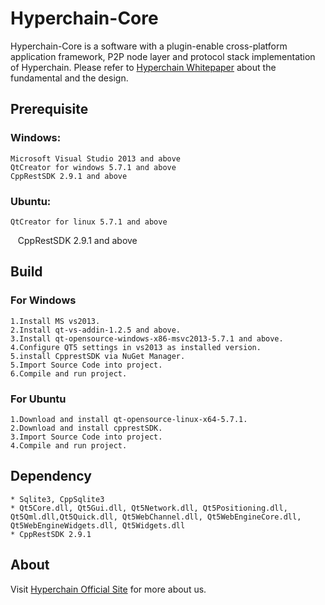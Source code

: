 # Hyperchain-Core
Hyperchain-Core is a software with a plugin-enable cross-platform application framework, P2P node layer and protocol stack implementation of Hyperchain. Please refer to [Hyperchain Whitepaper](http://www.hyperchain.net/blog/archives/311) about the fundamental and the design.

## Prerequisite 
### Windows: 
    Microsoft Visual Studio 2013 and above 
    QtCreator for windows 5.7.1 and above
    CppRestSDK 2.9.1 and above
### Ubuntu:
    QtCreator for linux 5.7.1 and above
    CppRestSDK 2.9.1 and above

## Build
### For Windows
    1.Install MS vs2013.
    2.Install qt-vs-addin-1.2.5 and above. 
    3.Install qt-opensource-windows-x86-msvc2013-5.7.1 and above.
    4.Configure QT5 settings in vs2013 as installed version.
    5.install CpprestSDK via NuGet Manager.
    5.Import Source Code into project.
    6.Compile and run project.

### For Ubuntu
    1.Download and install qt-opensource-linux-x64-5.7.1.
    2.Download and install cpprestSDK.
    3.Import Source Code into project.
    4.Compile and run project.

## Dependency
    * Sqlite3, CppSqlite3
    * Qt5Core.dll, Qt5Gui.dll, Qt5Network.dll, Qt5Positioning.dll, Qt5Qml.dll,Qt5Quick.dll, Qt5WebChannel.dll, Qt5WebEngineCore.dll, Qt5WebEngineWidgets.dll, Qt5Widgets.dll
    * CppRestSDK 2.9.1

## About
Visit [Hyperchain Official Site](http://www.hyperchain.net "Hyperchain Homepage") for more about us.
